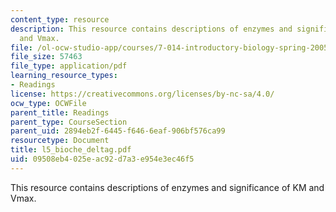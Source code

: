 ```yaml
---
content_type: resource
description: This resource contains descriptions of enzymes and significance of KM
  and Vmax.
file: /ol-ocw-studio-app/courses/7-014-introductory-biology-spring-2005/09508eb4025eac92d7a3e954e3ec46f5_l5_bioche_deltag.pdf
file_size: 57463
file_type: application/pdf
learning_resource_types:
- Readings
license: https://creativecommons.org/licenses/by-nc-sa/4.0/
ocw_type: OCWFile
parent_title: Readings
parent_type: CourseSection
parent_uid: 2894eb2f-6445-f646-6eaf-906bf576ca99
resourcetype: Document
title: l5_bioche_deltag.pdf
uid: 09508eb4-025e-ac92-d7a3-e954e3ec46f5
---
```

This resource contains descriptions of enzymes and significance of KM and Vmax.
